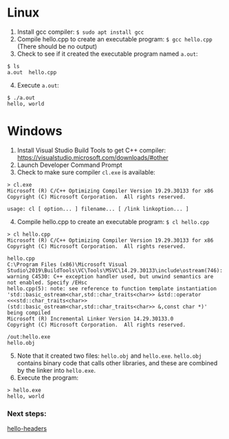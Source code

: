 # Linux

1. Install gcc compiler: `$ sudo apt install gcc`
2. Compile hello.cpp to create an executable program: `$ gcc hello.cpp`
(There should be no output)
3. Check to see if it created the executable program named `a.out`:
```
$ ls
a.out  hello.cpp
```
4. Execute `a.out`:
```
$ ./a.out
hello, world
```

# Windows

1. Install Visual Studio Build Tools to get C++ compiler: https://visualstudio.microsoft.com/downloads/#other
2. Launch Developer Command Prompt
3. Check to make sure compiler `cl.exe` is available:
```
> cl.exe
Microsoft (R) C/C++ Optimizing Compiler Version 19.29.30133 for x86
Copyright (C) Microsoft Corporation.  All rights reserved.

usage: cl [ option... ] filename... [ /link linkoption... ]
```
4. Compile hello.cpp to create an executable program: `$ cl hello.cpp`
```
> cl hello.cpp
Microsoft (R) C/C++ Optimizing Compiler Version 19.29.30133 for x86
Copyright (C) Microsoft Corporation.  All rights reserved.

hello.cpp
C:\Program Files (x86)\Microsoft Visual Studio\2019\BuildTools\VC\Tools\MSVC\14.29.30133\include\ostream(746): warning C4530: C++ exception handler used, but unwind semantics are not enabled. Specify /EHsc
hello.cpp(5): note: see reference to function template instantiation 'std::basic_ostream<char,std::char_traits<char>> &std::operator <<<std::char_traits<char>>(std::basic_ostream<char,std::char_traits<char>> &,const char *)' being compiled
Microsoft (R) Incremental Linker Version 14.29.30133.0
Copyright (C) Microsoft Corporation.  All rights reserved.

/out:hello.exe
hello.obj
```
5. Note that it created two files: `hello.obj` and `hello.exe`. `hello.obj` contains binary code that calls other libraries, and these are combined by the linker into `hello.exe`.
6. Execute the program:
```
> hello.exe
hello, world
```

### Next steps:
[hello-headers](hello-cpp/hello-headers/hello_headers.cpp)  
